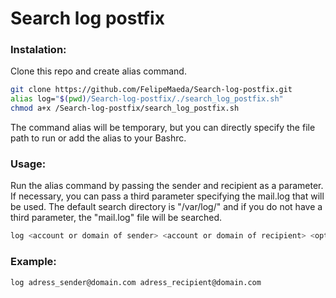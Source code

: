 # Search log postfix

### Instalation:

Clone this repo and create alias command.

```sh
git clone https://github.com/FelipeMaeda/Search-log-postfix.git
alias log="$(pwd)/Search-log-postfix/./search_log_postfix.sh"
chmod a+x /Search-log-postfix/search_log_postfix.sh
```
The command alias will be temporary, but you can directly specify the file path to run or add the alias to your Bashrc.

### Usage:

Run the alias command by passing the sender and recipient as a parameter. If necessary, you can pass a third parameter specifying the mail.log that will be used. The default search directory is "/var/log/" and if you do not have a third parameter, the "mail.log" file will be searched.

```sh
log <account or domain of sender> <account or domain of recipient> <optional mail.log>
```

### Example:

```sh
log adress_sender@domain.com adress_recipient@domain.com
```

